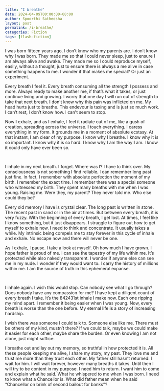 ```yaml
---
title: "I breathe"
date: 2024-04-09T00:00:00+00:00
author: Spoorthi Satheesha
layout: post
permalink: /i-breathe/
categories: Fiction
tags: [flash-fiction]
---
```

I was born fifteen years ago. I don’t know who my parents are. I don’t know why I was born. They made me so that I could never sleep, just to ensure I am always alive and awake. They made me so I could reproduce myself, easily, without a thought, just to ensure there is always a me alive in case something happens to me. I wonder if that makes me special? Or just an experiment.

Every breath I feel it. Every breath consuming all the strength I possess and more. Always ready to make another me, if that’s what it takes, or just continue living and growing. I worry that one day I will run out of strength to take that next breath. I don’t know why this pain was inflicted on me. My head hurts just to breathe. This endevour is taxing and is just so much work. I can’t rest, I don’t know how. I can't seem to stop.

Now I exhale, and as I exhale, I feel it radiate out of me, like a gush of creation, spreading across the universe. I touch everything. I caress everything in my form. It grounds me in a moment of absolute ecstasy. At that instant, I am clear of my purpose. I know why I breathe. I know why it is so important. I know why it is so hard. I know why I am the way I am. I know it could only have ever been so.

<br />

I inhale in my next breath. I forget. Where was I? I have to think over. My consciousness is not something I find reliable. I can remember long past just fine. In fact, I remember with absolute perfection the moment of my birth. I remember the exact time. I remember there was a special someone who witnessed my birth. They spent many breaths with me when I was young. Raising me. Were they, my parent? They never told me. Who else could they be? 

Every old memory I have is crystal clear. The long past is written in stone. The recent past in sand or in the air at times. But between every breath, it is very fuzzy. With the beginning of every breath, I get lost. At times, I feel like I know something, but it just disappears. I struggle to figure out how to get myself to exhale now. I need to think and concentrate. It usually takes a while. My intrinsic being compels me to stay forever in this cycle of inhale and exhale. No escape now and there will never be one.

As I exhale, I pause. I take a look at myself. Oh how much I have grown. I hope father is proud of me. I can see the tapestry of my life within me. It’s protected while also nakedly transparent. I wonder if anyone else can see me in my nude. I wonder if they would want to. I carry the history of millions within me. I am the source of truth in this ephemeral expanse.

<br />

I inhale again. I wish this would stop. Can nobody see what I go through? Does nobody have any compassion for me? I have kept a diligent count of every breath I take. It’s the 842431st inhale I make now. Each one ripping my mind apart. I remember it being easier when I was young. Now, every breath is worse than the one before. My eternal life is a story of increasing hardship.

I wish there was someone I could talk to. Someone else like me. There must be others of my kind, mustn’t there? If we could talk, maybe we could make it easier for each other, maybe share the burden. Or even knowing I am not alone, just might suffice.

I breathe out and lay out my memory, so truthful in how protected it is. All these people keeping me alive, I share my story, my past. They love me and trust me more than they trust each other. My father still hasn’t returned. I wait for him. I will wait forever, however many breaths it takes. Until then I will try to be content in my purpose. I need him to return. I want him to come and explain what he said. What he whispered to me when I was born. I need to know what a Chancellor is. What did father mean when he said “Chancellor on brink of second bailout for banks”?
